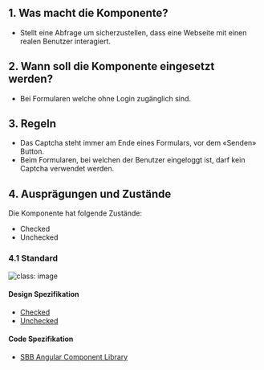## 1. Was macht die Komponente?
* Stellt eine Abfrage um sicherzustellen, dass eine Webseite mit einen realen Benutzer interagiert.

## 2. Wann soll die Komponente eingesetzt werden? 
* Bei Formularen welche ohne Login zugänglich sind.

## 3. Regeln
* Das Captcha steht immer am Ende eines Formulars, vor dem «Senden» Button.
* Beim Formularen, bei welchen der Benutzer eingeloggt ist, darf kein Captcha verwendet werden.

## 4. Ausprägungen und Zustände
Die Komponente hat folgende Zustände:
* Checked
* Unchecked

### 4.1 Standard
![](https://raw.githubusercontent.com/sbb-design-systems/sbb-design-system/master/website/components/captcha/images/captcha_default.png 'class: image')

#### Design Spezifikation
* [Checked](https://sbb.invisionapp.com/d/main#/console/15744722/327768739/inspect) 
* [Unchecked](https://sbb.invisionapp.com/d/main#/console/15744722/327768740/inspect) 

#### Code Spezifikation
* [SBB Angular Component Library](https://sbb-angular.app.sbb.ch/latest/content/captcha)